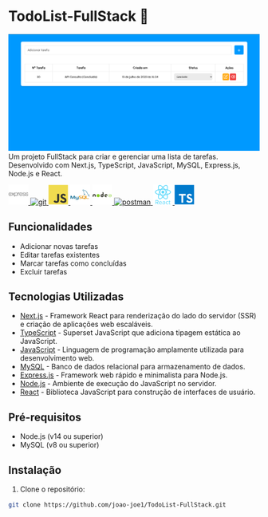 # TodoList-FullStack 🚀
![TodoList-FullStack](todolist.png)
Um projeto FullStack para criar e gerenciar uma lista de tarefas. Desenvolvido com Next.js, TypeScript, JavaScript, MySQL, Express.js, Node.js e React.
<p align="left"> <a href="https://expressjs.com" target="_blank" rel="noreferrer"> <img src="https://raw.githubusercontent.com/devicons/devicon/master/icons/express/express-original-wordmark.svg" alt="express" width="40" height="40"/> </a> <a href="https://git-scm.com/" target="_blank" rel="noreferrer"> <img src="https://www.vectorlogo.zone/logos/git-scm/git-scm-icon.svg" alt="git" width="40" height="40"/> </a> <a href="https://developer.mozilla.org/en-US/docs/Web/JavaScript" target="_blank" rel="noreferrer"> <img src="https://raw.githubusercontent.com/devicons/devicon/master/icons/javascript/javascript-original.svg" alt="javascript" width="40" height="40"/> </a> <a href="https://www.mysql.com/" target="_blank" rel="noreferrer"> <img src="https://raw.githubusercontent.com/devicons/devicon/master/icons/mysql/mysql-original-wordmark.svg" alt="mysql" width="40" height="40"/> </a> <a href="https://nodejs.org" target="_blank" rel="noreferrer"> <img src="https://raw.githubusercontent.com/devicons/devicon/master/icons/nodejs/nodejs-original-wordmark.svg" alt="nodejs" width="40" height="40"/> </a> <a href="https://postman.com" target="_blank" rel="noreferrer"> <img src="https://www.vectorlogo.zone/logos/getpostman/getpostman-icon.svg" alt="postman" width="40" height="40"/> </a> <a href="https://reactjs.org/" target="_blank" rel="noreferrer"> <img src="https://raw.githubusercontent.com/devicons/devicon/master/icons/react/react-original-wordmark.svg" alt="react" width="40" height="40"/> </a> <a href="https://www.typescriptlang.org/" target="_blank" rel="noreferrer"> <img src="https://raw.githubusercontent.com/devicons/devicon/master/icons/typescript/typescript-original.svg" alt="typescript" width="40" height="40"/> </a> </p>

## Funcionalidades

- Adicionar novas tarefas
- Editar tarefas existentes
- Marcar tarefas como concluídas
- Excluir tarefas

## Tecnologias Utilizadas

- [Next.js](https://nextjs.org) - Framework React para renderização do lado do servidor (SSR) e criação de aplicações web escaláveis.
- [TypeScript](https://www.typescriptlang.org) - Superset JavaScript que adiciona tipagem estática ao JavaScript.
- [JavaScript](https://developer.mozilla.org/en-US/docs/Web/JavaScript) - Linguagem de programação amplamente utilizada para desenvolvimento web.
- [MySQL](https://www.mysql.com) - Banco de dados relacional para armazenamento de dados.
- [Express.js](https://expressjs.com) - Framework web rápido e minimalista para Node.js.
- [Node.js](https://nodejs.org) - Ambiente de execução do JavaScript no servidor.
- [React](https://reactjs.org) - Biblioteca JavaScript para construção de interfaces de usuário.

## Pré-requisitos

- Node.js (v14 ou superior)
- MySQL (v8 ou superior)

## Instalação

1. Clone o repositório:

```bash
git clone https://github.com/joao-joe1/TodoList-FullStack.git
